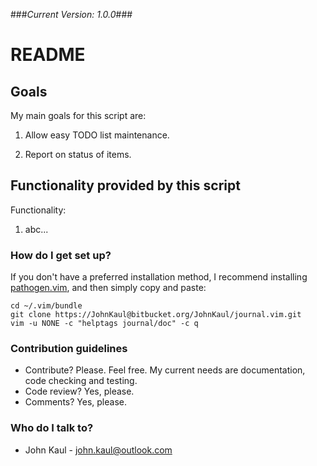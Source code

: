 ###*Current Version: 1.0.0*###
# README #
## Goals ##
My main goals for this script are:

1. Allow easy TODO list maintenance.

2. Report on status of items.


## Functionality provided by this script ##
Functionality:

1. abc...

### How do I get set up? ###
If you don't have a preferred installation method, I recommend installing [pathogen.vim](https://github.com/tpope/vim-pathogen), and then simply copy and paste:

    cd ~/.vim/bundle
    git clone https://JohnKaul@bitbucket.org/JohnKaul/journal.vim.git
    vim -u NONE -c "helptags journal/doc" -c q


### Contribution guidelines ###
* Contribute? Please. Feel free. My current needs are documentation, code checking and testing.
* Code review? Yes, please.
* Comments? Yes, please.

### Who do I talk to? ###

* John Kaul - john.kaul@outlook.com
